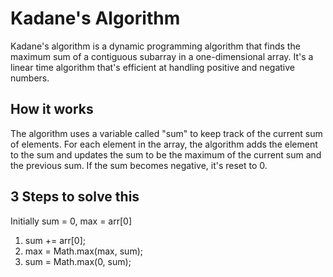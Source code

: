 # Kadane's Algorithm

Kadane's algorithm is a dynamic programming algorithm that finds the maximum sum of a contiguous subarray in a one-dimensional array. It's a linear time algorithm that's efficient at handling positive and negative numbers.

## How it works

The algorithm uses a variable called "sum" to keep track of the current sum of elements. For each element in the array, the algorithm adds the element to the sum and updates the sum to be the maximum of the current sum and the previous sum. If the sum becomes negative, it's reset to 0.

## 3 Steps to solve this
Initially sum = 0, max = arr[0]
1. sum += arr[0];
2. max = Math.max(max, sum);
3. sum = Math.max(0, sum);